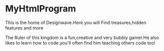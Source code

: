 # MyHtmlProgram

This is the home of Designwave.Here you will Find treasures,hidden features and more

The Ruler of this kingdom is a fun,creative and very bubbly gamer.He also likes to learn how to code.you'll often find him teaching others code too!
